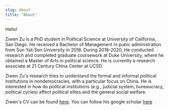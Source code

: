 ```yaml
---
slug: About
title: "About"
---
```


Hello!  



Ziwen Zu is a PhD student in Political Science at University of California, San Diego. He received a Bachelor of Management in pubic administration from Sun Yat-Sen University in 2018. During 2018-2020, He conducted research and completed graduate coursework at Duke University, where he obtained a Master of Arts in political science. He is currently a research associate at 21 Century China Center at UCSD.

Ziwen Zu's research tries to understand the formal and informal political institutions in nondemocracies, with a particular focus on China. He is interested in how do political institutions (e.g., judicial system, bureaucracy, political cycles) affect political elites and the general social welfare. 



Ziwen's CV can be found [here](https://www.dropbox.com/home/tex%20template/new%20cv%20style?preview=cv-zu.pdf).  You can follow his google scholar [here](https://scholar.google.com.hk/citations?user=XpVWmF8AAAAJ&hl=zh-CN&oi=ao)



